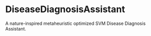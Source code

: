 # DiseaseDiagnosisAssistant
A nature-inspired metaheuristic optimized SVM Disease Diagnosis Assistant.
